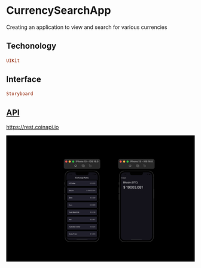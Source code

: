 # CurrencySearchApp

Creating an application to view and search for various currencies

## Techonology

```ruby
UIKit
```

## Interface

```ruby
Storyboard
```

## [API](https://rest.coinapi.io)

https://rest.coinapi.io

![Screen](https://github.com/Aliaksandr96/CurrencySearchApp/blob/main/screenOne.png)
